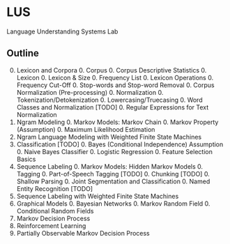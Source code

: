 # LUS
Language Understanding Systems Lab

## Outline

0. Lexicon and Corpora
    0. Corpus
        0. Corpus Descriptive Statistics
    0. Lexicon
        0. Lexicon & Size
        0. Frequency List
        0. Lexicon Operations
            0. Frequency Cut-Off
            0. Stop-words and Stop-word Removal
    0. Corpus Normalization (Pre-processing)
        0. Normalization
        0. Tokenization/Detokenization
        0. Lowercasing/Truecasing
        0. Word Classes and Normalization [TODO]
            0. Regular Expressions for Text Normalization
0. Ngram Modeling
    0. Markov Models: Markov Chain
    0. Markov Property (Assumption)
    0. Maximum Likelihood Estimation
0. Ngram Language Modeling with Weighted Finite State Machines
0. Classification [TODO]
    0. Bayes (Conditional Independence) Assumption 
    0. Naive Bayes Classifier
    0. Logistic Regression
    0. Feature Selection Basics
0. Sequence Labeling
    0. Markov Models: Hidden Markov Models
    0. Tagging
        0. Part-of-Speech Tagging [TODO]
    0. Chunking [TODO]
    0. Shallow Parsing
        0. Joint Segmentation and Classification
        0. Named Entity Recognition [TODO]
0. Sequence Labeling with Weighted Finite State Machines
0. Graphical Models
    0. Bayesian Networks
    0. Markov Random Field
        0. Conditional Random Fields
0. Markov Decision Process
0. Reinforcement Learning
0. Partially Observable Markov Decision Process